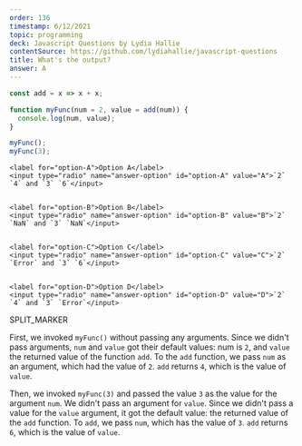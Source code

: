 ```yaml
---
order: 136
timestamp: 6/12/2021
topic: programming
deck: Javascript Questions by Lydia Hallie
contentSource: https://github.com/lydiahallie/javascript-questions
title: What's the output?
answer: A
---
```


  

```javascript
const add = x => x + x;

function myFunc(num = 2, value = add(num)) {
  console.log(num, value);
}

myFunc();
myFunc(3);
```


    <label for="option-A">Option A</label>
    <input type="radio" name="answer-option" id="option-A" value="A">`2` `4` and `3` `6`</input>
    

    <label for="option-B">Option B</label>
    <input type="radio" name="answer-option" id="option-B" value="B">`2` `NaN` and `3` `NaN`</input>
    

    <label for="option-C">Option C</label>
    <input type="radio" name="answer-option" id="option-C" value="C">`2` `Error` and `3` `6`</input>
    

    <label for="option-D">Option D</label>
    <input type="radio" name="answer-option" id="option-D" value="D">`2` `4` and `3` `Error`</input>
    




SPLIT_MARKER

First, we invoked `myFunc()` without passing any arguments. Since we didn't pass arguments, `num` and `value` got their default values: num is `2`, and `value` the returned value of the function `add`. To the `add` function, we pass `num` as an argument, which had the value of `2`. `add` returns `4`, which is the value of `value`.

Then, we invoked `myFunc(3)` and passed the value `3` as the value for the argument `num`. We didn't pass an argument for `value`. Since we didn't pass a value for the `value` argument, it got the default value: the returned value of the `add` function. To `add`, we pass `num`, which has the value of `3`. `add` returns `6`, which is the value of `value`.




